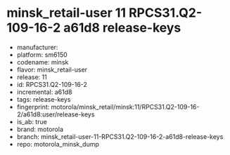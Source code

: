 # minsk_retail-user 11 RPCS31.Q2-109-16-2 a61d8 release-keys
- manufacturer: 
- platform: sm6150
- codename: minsk
- flavor: minsk_retail-user
- release: 11
- id: RPCS31.Q2-109-16-2
- incremental: a61d8
- tags: release-keys
- fingerprint: motorola/minsk_retail/minsk:11/RPCS31.Q2-109-16-2/a61d8:user/release-keys
- is_ab: true
- brand: motorola
- branch: minsk_retail-user-11-RPCS31.Q2-109-16-2-a61d8-release-keys
- repo: motorola_minsk_dump
